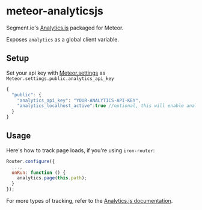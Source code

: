 meteor-analyticsjs
==================

Segment.io's [Analytics.js](https://segment.io/libraries/analytics.js) packaged for Meteor.

Exposes `analytics` as a global client variable.

## Setup

Set your api key with [Meteor.settings](http://docs.meteor.com/#meteor_settings) as `Meteor.settings.public.analytics_api_key`

```javascript
{
  "public": {
    "analytics_api_key": "YOUR-ANALYTICS-API-KEY",
    "analytics_localhost_active":true //optional, this will enable analytics on localhost, disabled by default
  }
}
```

## Usage

Here's how to track page loads, if you're using `iron-router`:

```js
Router.configure({
  ...,
  onRun: function () {
    analytics.page(this.path);
  }
});
```

For more types of tracking, refer to the [Analytics.js documentation](https://segment.io/libraries/analytics.js).

